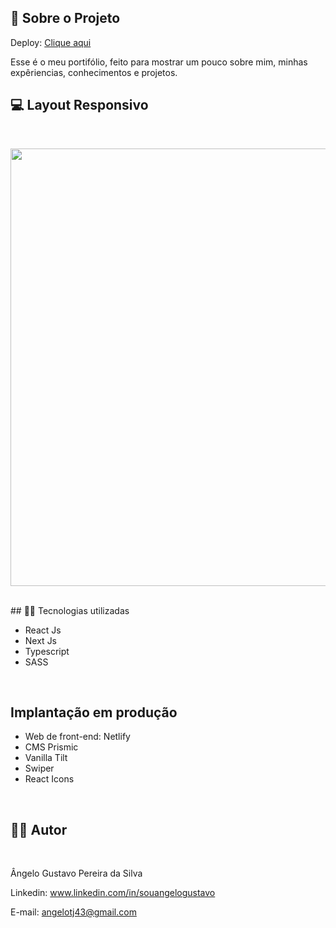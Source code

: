 ## 🔗 Sobre o Projeto

Deploy:  [Clique aqui](https://portifolio-com-nextjs.vercel.app/)

<p>
Esse é o meu portifólio, feito para mostrar um pouco sobre mim, minhas expêriencias, conhecimentos e projetos. 
</p>


## 💻 Layout Responsivo
<br>
<p align='center'>
<img width='700' src='/public/demogif.gif'>
</p>

<br>
## 🧑‍💻 Tecnologias utilizadas
<br>

- React Js
- Next Js
- Typescript
- SASS
<br>

## Implantação em produção

- Web de front-end: Netlify
- CMS Prismic
- Vanilla Tilt
- Swiper
- React Icons
<br>

## 🧑‍💻 Autor
<br>

Ângelo Gustavo Pereira da Silva

Linkedin: www.linkedin.com/in/souangelogustavo

E-mail: angelotj43@gmail.com
